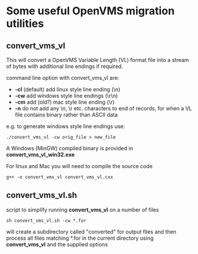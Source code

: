 # Some useful OpenVMS migration utilities

## convert_vms_vl

This will convert a OpenVMS Variable Length (VL) format file into
a stream of bytes with additional line endings if required.

command line option with convert_vms_vl are:
*   **-cl**   (default) add linux style line ending (\n)
*   **-cw**   add windows style line endings (\r\n)
*   **-cm**   add (old?) mac style line ending (\r)
*   **-n**    do not add any \n, \r etc. characters to end of records, for when a VL file contains binary rather than ASCII data

e.g. to generate windows style line endings use:

    ./convert_vms_vl -cw orig_file > new_file

A Windows (MinGW) compiled binary is provided in  **convert_vms_vl_win32.exe**

For linux and Mac you will need to compile the source code

    g++ -o convert_vms_vl convert_vms_vl.cxx

## convert_vms_vl.sh

script to simplify running **convert_vms_vl** on a number of files

    sh convert_vms_vl.sh -cw *.for

will create a subdirectory called "converted" for output files and then 
process all files matching \*.for in the current directory using
**convert_vms_vl** and the supplied options
